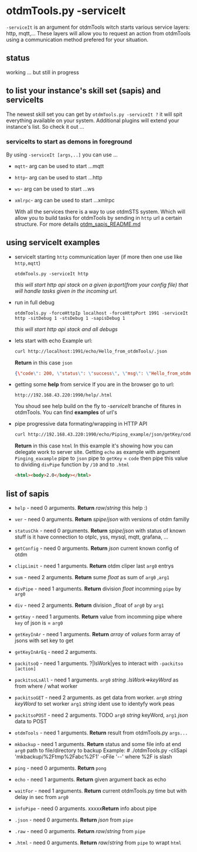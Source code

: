 # otdmTools.py -serviceIt

  `-serviceIt` is an argument for otdmTools witch starts various service layers: http, mqtt,... These layers will allow you to request an action from otdmTools using a communication method prefered for your situation.

## status

  working ... but still in progress

## to list your instance's skill set (sapis) and serviceIts

  The newest skill set you can get by `otdmTools.py -serviceIt ?` it will spit everything available on your system. Additional plugins will extend your instance's list. So check it out ...

### serviceIts to start as demons in foreground

  By using `-serviceIt [args,..]` you can use ...

- `mqtt`- arg can be used to start ...mqtt

- `http`- arg can be used to start ...http

- `ws`- arg can be used to start ...ws

- `xmlrpc`- arg can be used to start ...xmlrpc
  
  With all the services there is a way to use otdmSTS system. Which will allow you to build tasks for otdmTools by sending in
  `http` url a certain structure.  For more details [otdm_sapis_README.md](otdm_sapis_README.md)

## using serviceIt examples

* serviceIt starting `http`  communication layer (if more then one use like `http,mqtt`)
  
  ```shell
  otdmTools.py -serviceIt http
  ```
  
  *this will start http api stack on a given ip:port(from your config file) that will handle tasks given in the incoming url.*  

* run in full debug
  
  ```shell
  otdmTools.py -forceHttpIp localhost -forceHttpPort 1991 -serviceIt http -sitDebug 1 -stsDebug 1 -sapisDebug 1
  ```
  
  *this will start http api stack and all debugs*  

* lets start with echo
  Example url: 
  
  ```bash
  curl http://localhost:1991/echo/Hello_from_otdmTools/.json
  ```
  
  **Return** in this case `json`  
  
  ```json
  {\"code\": 200, \"status\": \"success\", \"msg\": \"Hello_from_otdmTools\"}
  ```

* getting some **help** from service
  If you are in the browser go to url: 
  
  ```url
  http://192.168.43.220:1990/help/.html
  ```
  
  You shoud see help build on the fly to *-serviceIt* branche of fitures in otdmTools. You can find **examples** of url's

* pipe progressive data formating/wrapping in HTTP API  
  
  ```bash
  curl http://192.168.43.220:1990/echo/Piping_example/json/getKey/code/divPipe/100/.html
  ```
  
  **Return** in this case `html`
  In this example it's showing how you can delegate work to server site. Getting `echo` as example with argument `Pinging_eaxample` pipe to `json` pipe to `getKey` = `code` then pipe this value to dividing `divPipe` function by `/10` and to `.html`
  
  ```html
  <html><body>2.0</body></html>
  ```

## list of sapis

   - `help`       - need 0 arguments.
			**Return** _raw_/_string_ this help :)
   - `ver`        - need 0 arguments.
			**Return** _spipe_/_json_ with versions of otdm familly
   - `statusChk`  - need 0 arguments.
			**Return** _spipe_/_json_ with status of known stuff is it have connection to otplc, yss, mysql, mqtt, grafana, ...
   - `getConfig`  - need 0 arguments.
			**Return** _json_ current known config of otdm
   - `clipLimit`  - need 1 arguments.
			**Return** otdm cliper last `arg0` entrys
   - `sum`        - need 2 arguments.
			**Return** sume _float_ as sum of `arg0` ,`arg1`
   - `divPipe`    - need 1 arguments.
			**Return** division _float_ incomming `pipe` by `arg0`
   - `div`        - need 2 arguments.
			**Return** division _float of `arg0` by `arg1`
   - `getKey`     - need 1 arguments.
			**Return** value from incomming pipe where `key` of json is =  `arg0`
   - `getKeyInAr` - need 1 arguments.
			**Return** _array_ of _values_ form array of jsons with set key to get
   - `getKeyInArEq` - need 2 arguments.
			
   - `packitsoQ`  - need 1 arguments.
			?|lsWork|yes to interact with `-packitso [action]`
   - `packitsoLsAll` - need 1 arguments.
			`arg0` _string_ _.lsWork=>keyWord_ as from where / what worker
   - `packitsoGET` - need 2 arguments.
			as get data from worker. `arg0` _string_ _keyWord_ to set worker `arg1` _string_ ident use to identyfy work peas
   - `packitsoPOST` - need 2 arguments.
			TODO `arg0` _string_ keyWord, `arg1` _json_ data to POST
   - `otdmTools`  - need 1 arguments.
			**Return** result from otdmTools.py `args...`
   - `mkbackup`   - need 1 arguments.
			**Return** status and some file info at end `arg0` path to file/directory to backup
            Example: # ./otdmTools.py -cliSapi 'mkbackup/%2Ftmp%2Fabc%2F1' -oFile '--'
            where %2F is slash
   - `ping`       - need 0 arguments.
			**Return** `pong`
   - `echo`       - need 1 arguments.
			**Return** given argument back as echo
   - `waitFor`    - need 1 arguments.
			**Return** current otdmTools.py time but with delay in sec from `arg0`
   - `infoPipe`   - need 0 arguments.
			xxxxx**Return** info about pipe
   - `.json`      - need 0 arguments.
			**Return** _json_ from `pipe`
   - `.raw`       - need 0 arguments.
			**Return** _raw_/_string_ from `pipe`
   - `.html`      - need 0 arguments.
			**Return** _raw_/_string_ from `pipe` to wrapt `html`


